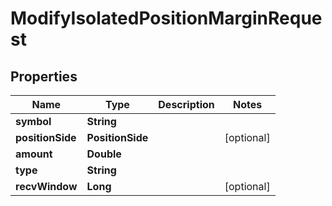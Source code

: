 

# ModifyIsolatedPositionMarginRequest


## Properties

| Name | Type | Description | Notes |
|------------ | ------------- | ------------- | -------------|
|**symbol** | **String** |  |  |
|**positionSide** | **PositionSide** |  |  [optional] |
|**amount** | **Double** |  |  |
|**type** | **String** |  |  |
|**recvWindow** | **Long** |  |  [optional] |



